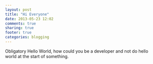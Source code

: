 ```yaml
---
layout: post
title: "Hi Everyone"
date: 2013-05-23 12:02
comments: true
sharing: true
footer: true
categories: blogging
---
```

Obligatory Hello World, how could you be a developer and not do hello world at the start of something.
